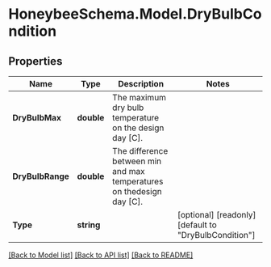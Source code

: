
# HoneybeeSchema.Model.DryBulbCondition

## Properties

Name | Type | Description | Notes
------------ | ------------- | ------------- | -------------
**DryBulbMax** | **double** | The maximum dry bulb temperature on the design day [C]. | 
**DryBulbRange** | **double** | The difference between min and max temperatures on thedesign day [C]. | 
**Type** | **string** |  | [optional] [readonly] [default to "DryBulbCondition"]

[[Back to Model list]](../README.md#documentation-for-models)
[[Back to API list]](../README.md#documentation-for-api-endpoints)
[[Back to README]](../README.md)

